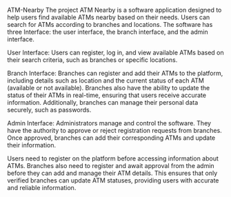 ATM-Nearby
The project ATM Nearby is a software application designed to help users find available ATMs nearby based on their needs. Users can search for ATMs according to branches and locations. The software has three Interface: the user interface, the branch interface, and the admin interface.

User Interface: Users can register, log in, and view available ATMs based on their search criteria, such as branches or specific locations.

Branch Interface: Branches can register and add their ATMs to the platform, including details such as location and the current status of each ATM (available or not available). Branches also have the ability to update the status of their ATMs in real-time, ensuring that users receive accurate information. Additionally, branches can manage their personal data securely, such as passwords.

Admin Interface: Administrators manage and control the software. They have the authority to approve or reject registration requests from branches. Once approved, branches can add their corresponding ATMs and update their information.

Users need to register on the platform before accessing information about ATMs. Branches also need to register and await approval from the admin before they can add and manage their ATM details. This ensures that only verified branches can update ATM statuses, providing users with accurate and reliable information.
